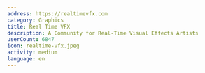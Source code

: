 ```yaml
---
address: https://realtimevfx.com
category: Graphics
title: Real Time VFX
description: A Community for Real-Time Visual Effects Artists
userCount: 6847
icon: realtime-vfx.jpeg
activity: medium
language: en
---
```

